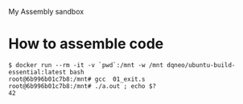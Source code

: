 My Assembly sandbox

# How to assemble code

```
$ docker run --rm -it -v `pwd`:/mnt -w /mnt dqneo/ubuntu-build-essential:latest bash
root@6b996b01c7b8:/mnt# gcc  01_exit.s
root@6b996b01c7b8:/mnt# ./a.out ; echo $?
42
```
